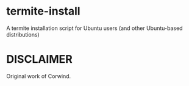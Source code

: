# termite-install

A termite installation script for Ubuntu users (and other Ubuntu-based distributions)

# DISCLAIMER

Original work of Corwind.
